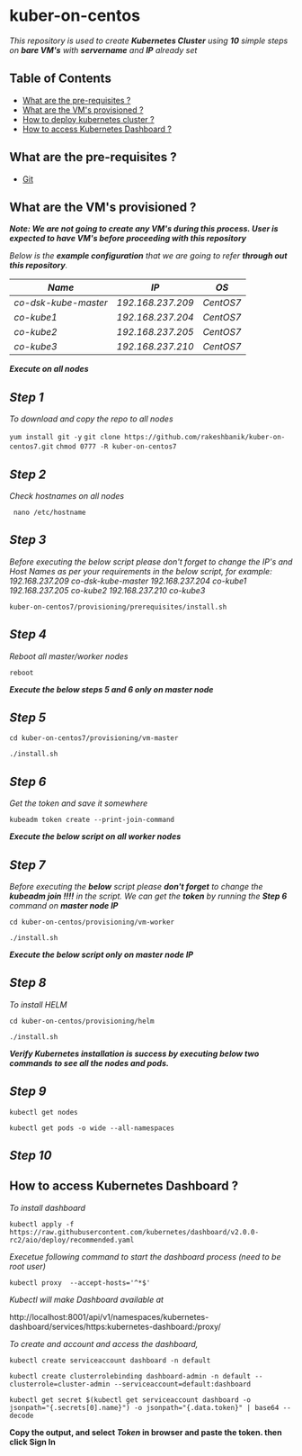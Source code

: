 # kuber-on-centos


*This repository is used to create ***Kubernetes Cluster*** using **10** simple steps on ***bare VM's*** with ***servername*** and ***IP*** already set* 


## Table of Contents

* [What are the pre-requisites ?](#pre-requisites)
* [What are the VM's provisioned ?](#configuration)
* [How to deploy kubernetes cluster ?](#deploy)
* [How to access Kubernetes Dashboard ?](#dashboard)


<a id="pre-requisites"></a>
## What are the pre-requisites ?
* [Git](https://git-scm.com/downloads "Git")


<a id="configuration"></a>
## What are the VM's provisioned ?

***Note: We are not going to create any VM's during this process. User is expected to have VM's before proceeding with this repository***

*Below is the ***example configuration*** that we are going to refer ***through out this repository***.*

*Name*                 |*IP*             |*OS*     |
|----------------------|-----------------|---------|
*co-dsk-kube-master*   |*192.168.237.209*|*CentOS7*|
*co-kube1*             |*192.168.237.204*|*CentOS7*|
*co-kube2*             |*192.168.237.205*|*CentOS7*|
*co-kube3*             |*192.168.237.210*|*CentOS7*|


<a id="deploy"></a>

***Execute on all nodes***

## ***Step 1***

*To download and copy the repo to all nodes*

`yum install git -y`
`git clone https://github.com/rakeshbanik/kuber-on-centos7.git`
`chmod 0777 -R kuber-on-centos7`


## ***Step 2***

*Check hostnames on all nodes*

` nano /etc/hostname` 


## ***Step 3***

*Before executing the below script please don't forget to change the IP's and Host Names as per your requirements in the below script, for example:
192.168.237.209 co-dsk-kube-master
192.168.237.204 co-kube1
192.168.237.205 co-kube2
192.168.237.210 co-kube3*

`kuber-on-centos7/provisioning/prerequisites/install.sh`


## ***Step 4***

*Reboot all master/worker nodes*

`reboot`

***Execute the below steps 5 and 6 only on master node***
## ***Step 5***

`cd kuber-on-centos7/provisioning/vm-master`

`./install.sh`


## ***Step 6***

*Get the token and save it somewhere*

`kubeadm token create --print-join-command`


***Execute the below script on all worker nodes***

## ***Step 7***

*Before executing the ***below*** script please ***don't forget*** to change the ***kubeadm join !!!!*** in the script. We can get the ***token*** by running the ***Step 6*** command on* ***master node IP***  

  
`cd kuber-on-centos/provisioning/vm-worker`

`./install.sh`


***Execute the below script only on master node IP***

## ***Step 8***

*To install HELM*

`cd kuber-on-centos/provisioning/helm`

`./install.sh`


***Verify Kubernetes installation is success by executing below two commands to see all the nodes and pods.***

## ***Step 9***

`kubectl get nodes`

`kubectl get pods -o wide --all-namespaces`


## ***Step 10***
<a id="dashboard"></a>

## How to access Kubernetes Dashboard ?

*To install dashboard*

`kubectl apply -f https://raw.githubusercontent.com/kubernetes/dashboard/v2.0.0-rc2/aio/deploy/recommended.yaml`

*Execetue following command to start the dashboard process (need to be root user)*

`kubectl proxy  --accept-hosts='^*$'`

*Kubectl will make Dashboard available at*

 http://localhost:8001/api/v1/namespaces/kubernetes-dashboard/services/https:kubernetes-dashboard:/proxy/

*To create and account and access the dashboard,*

`kubectl create serviceaccount dashboard -n default`

`kubectl create clusterrolebinding dashboard-admin -n default --clusterrole=cluster-admin --serviceaccount=default:dashboard`

`kubectl get secret $(kubectl get serviceaccount dashboard -o jsonpath="{.secrets[0].name}") -o jsonpath="{.data.token}" | base64 --decode`

**Copy the output, and select *Token* in browser and paste the token. then click Sign In**
